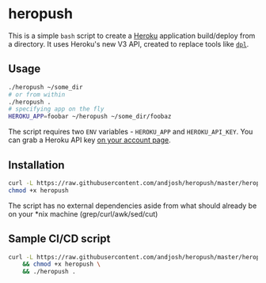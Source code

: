 heropush
===

This is a simple `bash` script to create a [Heroku][0] application build/deploy from a directory. It uses Heroku's new V3 API, created to replace tools like [`dpl`][2].

## Usage
~~~sh
./heropush ~/some_dir
# or from within
./heropush .
# specifying app on the fly
HEROKU_APP=foobar ~/heropush ~/some_dir/foobaz
~~~

The script requires two `ENV` variables - `HEROKU_APP` and `HEROKU_API_KEY`. You can grab a Heroku API key [on your account page][1].

## Installation
~~~sh
curl -L https://raw.githubusercontent.com/andjosh/heropush/master/heropush -o heropush
chmod +x heropush
~~~

The script has no external dependencies aside from what should already be on your *nix machine (grep/curl/awk/sed/cut)

## Sample CI/CD script
~~~sh
curl -L https://raw.githubusercontent.com/andjosh/heropush/master/heropush -o heropush \
    && chmod +x heropush \
    && ./heropush .
~~~

[0]: https://heroku.com
[1]: https://dashboard.heroku.com/account
[2]: https://github.com/travis-ci/dpl
